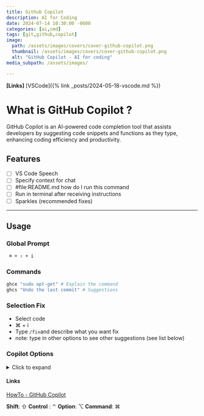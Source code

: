 ```yaml
---
title: Github Copilot
description: AI for Coding
date: 2024-07-14 10:30:00 -0600
categories: [ai,cmd]
tags: [git,github,copilot]
image:
  path: /assets/images/covers/cover-github-copilot.png
  thumbnail: /assets/images/covers/cover-github-copilot.png
  alt: "GitHub Copilot - AI for coding"
media_subpath: /assets/images/

---
```


**[Links]**
[VSCode]({% link _posts/2024-05-18-vscode.md %})

# What is GitHub Copilot ?
GitHub Copilot is an AI-powered code completion tool that assists developers by suggesting code snippets and functions as they type, enhancing coding efficiency and productivity.

## Features
- [ ] VS Code Speech
- [ ] Specify context for chat
- [ ] #file:README.md how do I run this command
- [ ] Run in terminal after receiving instructions
- [ ] Sparkles (recommended fixes)

---

## Usage

### Global Prompt
```bash
 ⌘ + ⇧ + i
```
### Commands

```bash
ghce "sudo apt-get" # Explain the command
ghcs "Undo the last commit" # Suggestions
```

### Selection Fix
- Select code
-  ⌘ + i
- Type `/fix`and describe what you want fix
- note: type in other options to see other suggestions (see list below)

### Copilot Options
<details>
  <summary>Click to expand</summary>
  <p>@terminal</p>
  <p>@vscode</p>
  <p>/api</p>
  <p>/search</p>
  <p>@workspace</p>
  <p>/explain</p>
  <p>@fix</p>
  <p>/new</p>
  <p>/newNotebook</p>
  <p>/tests</p>
  <p>/help</p>
  <p>/clear</p>
</details>


#### Links
[HowTo - GitHub Copilot](https://www.youtube.com/watch?v=q0PorpN6SQM)


**Shift**: ⇧
**Control** : ⌃
**Option**: ⌥
**Command**: ⌘
